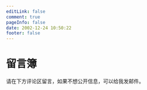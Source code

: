```yaml
---
editLink: false
comment: true
pageInfo: false
date: 2002-12-24 10:50:22
footer: false
---
```


# 留言簿

请在下方评论区留言，如果不想公开信息，可以给我发邮件。